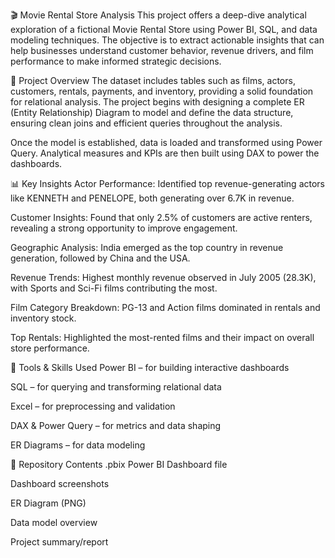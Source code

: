 🎬 Movie Rental Store Analysis
This project offers a deep-dive analytical exploration of a fictional Movie Rental Store using Power BI, SQL, and data modeling techniques. The objective is to extract actionable insights that can help businesses understand customer behavior, revenue drivers, and film performance to make informed strategic decisions.

📌 Project Overview
The dataset includes tables such as films, actors, customers, rentals, payments, and inventory, providing a solid foundation for relational analysis. The project begins with designing a complete ER (Entity Relationship) Diagram to model and define the data structure, ensuring clean joins and efficient queries throughout the analysis.

Once the model is established, data is loaded and transformed using Power Query. Analytical measures and KPIs are then built using DAX to power the dashboards.

📊 Key Insights
Actor Performance: Identified top revenue-generating actors like KENNETH and PENELOPE, both generating over 6.7K in revenue.

Customer Insights: Found that only 2.5% of customers are active renters, revealing a strong opportunity to improve engagement.

Geographic Analysis: India emerged as the top country in revenue generation, followed by China and the USA.

Revenue Trends: Highest monthly revenue observed in July 2005 (28.3K), with Sports and Sci-Fi films contributing the most.

Film Category Breakdown: PG-13 and Action films dominated in rentals and inventory stock.

Top Rentals: Highlighted the most-rented films and their impact on overall store performance.

🧰 Tools & Skills Used
Power BI – for building interactive dashboards

SQL – for querying and transforming relational data

Excel – for preprocessing and validation

DAX & Power Query – for metrics and data shaping

ER Diagrams – for data modeling

📂 Repository Contents
.pbix Power BI Dashboard file

Dashboard screenshots

ER Diagram (PNG)

Data model overview

Project summary/report

